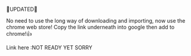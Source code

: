 📢UPDATED📢


No need to use the long way of downloading and importing, now use the chrome web store! Copy the link underneath into google then add to chrome!👍

Link here :NOT READY YET SORRY
